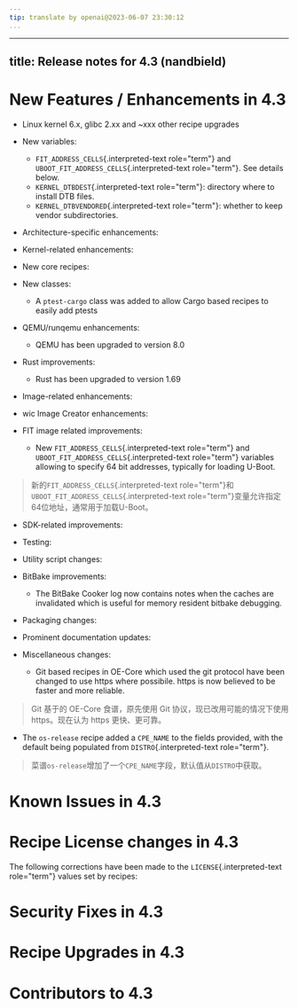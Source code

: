 ```yaml
---
tip: translate by openai@2023-06-07 23:30:12
...
```

---
title: Release notes for 4.3 (nandbield)
---
# New Features / Enhancements in 4.3

- Linux kernel 6.x, glibc 2.xx and \~xxx other recipe upgrades
- New variables:
  - `FIT_ADDRESS_CELLS`{.interpreted-text role="term"} and `UBOOT_FIT_ADDRESS_CELLS`{.interpreted-text role="term"}. See details below.
  - `KERNEL_DTBDEST`{.interpreted-text role="term"}: directory where to install DTB files.
  - `KERNEL_DTBVENDORED`{.interpreted-text role="term"}: whether to keep vendor subdirectories.
- Architecture-specific enhancements:
- Kernel-related enhancements:
- New core recipes:
- New classes:
  - A `ptest-cargo` class was added to allow Cargo based recipes to easily add ptests
- QEMU/runqemu enhancements:
  - QEMU has been upgraded to version 8.0
- Rust improvements:
  - Rust has been upgraded to version 1.69
- Image-related enhancements:
- wic Image Creator enhancements:
- FIT image related improvements:

  - New `FIT_ADDRESS_CELLS`{.interpreted-text role="term"} and `UBOOT_FIT_ADDRESS_CELLS`{.interpreted-text role="term"} variables allowing to specify 64 bit addresses, typically for loading U-Boot.

> 新的`FIT_ADDRESS_CELLS`{.interpreted-text role="term"}和`UBOOT_FIT_ADDRESS_CELLS`{.interpreted-text role="term"}变量允许指定64位地址，通常用于加载U-Boot。
- SDK-related improvements:
- Testing:
- Utility script changes:
- BitBake improvements:
  - The BitBake Cooker log now contains notes when the caches are invalidated which is useful for memory resident bitbake debugging.
- Packaging changes:
- Prominent documentation updates:
- Miscellaneous changes:

  - Git based recipes in OE-Core which used the git protocol have been changed to use https where possibile. https is now believed to be faster and more reliable.

> Git 基于的 OE-Core 食谱，原先使用 Git 协议，现已改用可能的情况下使用 https。现在认为 https 更快、更可靠。

  - The `os-release` recipe added a `CPE_NAME` to the fields provided, with the default being populated from `DISTRO`{.interpreted-text role="term"}.

> 菜谱`os-release`增加了一个`CPE_NAME`字段，默认值从`DISTRO`中获取。

# Known Issues in 4.3

# Recipe License changes in 4.3

The following corrections have been made to the `LICENSE`{.interpreted-text role="term"} values set by recipes:

# Security Fixes in 4.3

# Recipe Upgrades in 4.3

# Contributors to 4.3
